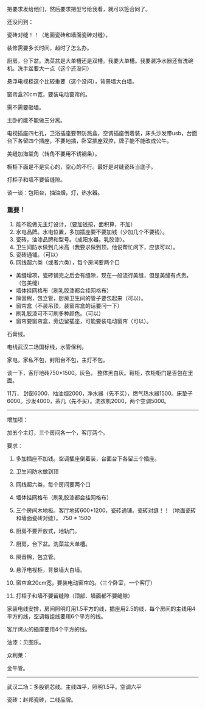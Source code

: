 把要求发给他们，然后要求把型号给我看，就可以签合同了。



还没问到：



瓷砖对缝！！（地面瓷砖和墙面瓷砖对缝），

装修需要多长时间，超时了怎么办。

厨房，台下盆。洗菜盆是大单槽还是双槽。我要大单槽。我要装净水器还有洗碗机。洗手盆要大一点（这个还没问）

悬浮电视柜这个比较重要（这个没问），背景墙大白墙。

窗帘盒20cm宽，要装电动窗帘的。





需不需要砸墙。

主卧的能不能做三分离。

电视插座四七孔，卫浴插座要带防溅盒，空调插座倒着装，床头沙发带usb，台面台下各留四个插座，不要地插，卧室插座双控，牌子能不能改成公牛。

美缝加海棠角（转角不要用不锈钢条）。

橱柜下面是不是实心的，空心的不行。最好是对缝瓷砖当底子。



打柜子和墙不要留缝隙。



谈一谈：包阳台，抽油烟，灯，热水器。



### 重要！

1. 能不能做无主灯设计，（要加钱按，面积算，不加）
2. 水电品牌。水电位置，多加插座要不要加钱（少加几个不要钱）。
3. 瓷砖，油漆品牌和型号。（成阳水器。乳胶漆）。
4. 卫生间防水做到几米高（我要求做到顶，他说帮忙问下，应该可以）。
5. 瓷砖通铺。（可以）
6. 网线超六类（或者六类），每个房间要两个口



- 美缝增项，瓷砖铺完之后会有缝隙，现在一般流行美缝，但是美缝有点贵。（包美缝）
- 墙体挂网格布（刷乳胶漆都会挂网格布）
- 隔音棉，包立管，厨房卫生间的管子要包起来（可以）。
- 窗帘盒（不装吊顶，装窗帘盒的话要问一下）
- 刷乳胶漆可不可刷多种颜色。（可以）
- 窗帘要窗帘盒，旁边留插座，可能要装电动窗帘（可以）。

石膏线。

电线武汉二场国标线，水管保利。

家电，家私不包，封阳台不包，主灯不包。



谈一下，客厅地砖750*1500。灰色， 整体黑白灰。鞋柜，衣柜柜门是否包在里面。





11万， 封窗6000，抽油烟2000，净水器（先不买），燃气热水器1500。床垫子6000。沙发4000，茶几（先不买）。洗衣机2000，两个空调5000。





-----------------------------------------------------------------------------------------------------------------------------





增加项：

加五个主灯，三个房间各一个，客厅两个。

要求：

1. 多加插座不加钱。空调插座倒着装，台面台下各留三个插座。
2. 卫生间防水做到顶
3. 网线超六类，每个房间要两个口
4. 墙体挂网格布（刷乳胶漆都会挂网格布）
5. 三个房间木地板。客厅地砖600*1200，瓷砖通铺。瓷砖对缝！！（地面瓷砖和墙面瓷砖对缝）。 750 * 1500
6. 厨房不要开放式，地轨门。



1. 厨房，台下盆。洗菜盆大单槽。
2. 隔音棉，包立管。
3. 悬浮电视柜，背景墙大白墙。
4. 窗帘盒20cm宽，要装电动窗帘的。（三个卧室，一个客厅）
5. 打柜子和墙不要留缝隙（顶部、墙面都不要缝隙）



家装电线安排，房间照明灯用1.5平方的线，插座用2.5的线，每个房间的主线用4平方的线，空调每组线要用6个平方的线。

客厅烤火的插座要用4个平方的线。

油漆：贝图乐。

众利莱：

金牛管。

------------------

武汉二场：多股铜芯线。主线四平，照明1.5平。空调六平

瓷砖：赵邦瓷砖，二线品牌。

















